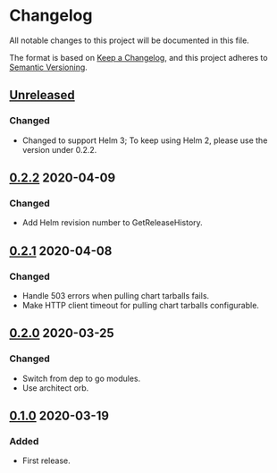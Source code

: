 # Changelog

All notable changes to this project will be documented in this file.

The format is based on [Keep a Changelog](https://keepachangelog.com/en/1.0.0/),
and this project adheres to [Semantic Versioning](https://semver.org/spec/v2.0.0.html).

## [Unreleased]

### Changed

- Changed to support Helm 3; To keep using Helm 2, please use the version under 0.2.2.

## [0.2.2] 2020-04-09

### Changed

- Add Helm revision number to GetReleaseHistory.

## [0.2.1] 2020-04-08

### Changed

- Handle 503 errors when pulling chart tarballs fails.
- Make HTTP client timeout for pulling chart tarballs configurable.

## [0.2.0] 2020-03-25

### Changed

- Switch from dep to go modules.
- Use architect orb.

## [0.1.0] 2020-03-19

### Added

- First release.

[Unreleased]: https://github.com/giantswarm/helmclient/compare/v0.2.2...HEAD
[0.2.2]: https://github.com/giantswarm/helmclient/releases/tag/v0.2.2
[0.2.1]: https://github.com/giantswarm/helmclient/releases/tag/v0.2.1
[0.2.0]: https://github.com/giantswarm/helmclient/releases/tag/v0.2.0
[0.1.0]: https://github.com/giantswarm/helmclient/releases/tag/v0.1.0
